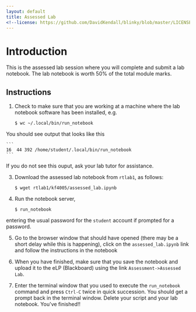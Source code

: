 ```yaml
---
layout: default
title: Assessed Lab
<!--license: https://github.com/DavidKendall/blinky/blob/master/LICENSE-->
---
```


# Introduction

This is the assessed lab session where you will complete and submit a lab notebook. The lab notebook is worth 50% of the total
module marks.

## Instructions

1. Check to make sure that you are working at a machine where the lab notebook software has been installed, e.g.

    ```
    $ wc ~/.local/bin/run_notebook
    ```
You should see output that looks like this

    ```
    16  44 392 /home/student/.local/bin/run_notebook
    ```
If you do not see this ouput, ask your lab tutor for assistance.

3. Download the assessed lab notebook from `rtlab1`, as follows:

    ```
    $ wget rtlab1/kf4005/assessed_lab.ipynb
    ```

4. Run the notebook server,

    ```
    $ run_notebook
    ```
entering the usual password for the `student` account if prompted for a password.

5. Go to the browser window that should have opened (there may be a short delay while this is happening), click on the `assessed_lab.ipynb` link and follow the instructions in the notebook

6. When you have finished, make sure that you save the notebook and upload it to the eLP (Blackboard) using the link `Assessment->Assessed Lab`.

7. Enter the terminal window that you used to execute the `run_notebook`
   command and press `Ctrl-C` twice in quick succession. You should get a
   prompt back in the terminal window. Delete your script and your lab notebook. You've finished!!


